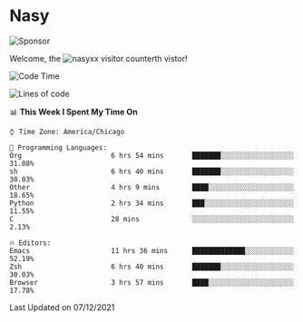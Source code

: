 # Nasy

<!--
<p align="center">
<img height="200" src="https://github-readme-stats.vercel.app/api?username=nasyxx&count_private=true&show_icons=true&theme=dracula&include_all_commits=true"/>
<img height="200" src="https://github-readme-stats.vercel.app/api/top-langs/?username=nasyxx&theme=dracula&hide=html,jupyter+notebook&count_private=true&show_icons=true"/>
</p>

  
----------------
-->

![Sponsor](https://img.shields.io/static/v1.svg?label=Sponsor&message=%E2%9D%A4&logo=GitHub&style=flat&color=pink)
 
Welcome, the ![nasyxx visitor counter](https://count.getloli.com/get/@nasyxx?theme=rule34)th vistor!
 
<!--START_SECTION:waka-->
![Code Time](http://img.shields.io/badge/Code%20Time-1%2C532%20hrs%2016%20mins-blue)

![Lines of code](https://img.shields.io/badge/From%20Hello%20World%20I%27ve%20Written-5%20Million%20lines%20of%20code-blue)

📊 **This Week I Spent My Time On** 

```text
⌚︎ Time Zone: America/Chicago

💬 Programming Languages: 
Org                      6 hrs 54 mins       ███████░░░░░░░░░░░░░░░░░░   31.08% 
sh                       6 hrs 40 mins       ███████░░░░░░░░░░░░░░░░░░   30.03% 
Other                    4 hrs 9 mins        ████░░░░░░░░░░░░░░░░░░░░░   18.65% 
Python                   2 hrs 34 mins       ███░░░░░░░░░░░░░░░░░░░░░░   11.55% 
C                        28 mins             ░░░░░░░░░░░░░░░░░░░░░░░░░   2.13%

🔥 Editors: 
Emacs                    11 hrs 36 mins      █████████████░░░░░░░░░░░░   52.19% 
Zsh                      6 hrs 40 mins       ███████░░░░░░░░░░░░░░░░░░   30.03% 
Browser                  3 hrs 57 mins       ████░░░░░░░░░░░░░░░░░░░░░   17.78%

```


 Last Updated on 07/12/2021
<!--END_SECTION:waka-->

<!-- ![visitors](https://visitor-badge.laobi.icu/badge?page_id=nasyxx.nasyxx) -->

